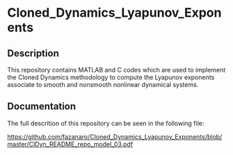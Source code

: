 # Cloned_Dynamics_Lyapunov_Exponents


## Description

This repository contains MATLAB and C codes which are used to implement the Cloned Dynamics methodology to compute the Lyapunov exponents associate to smooth and nonsmooth nonlinear dynamical systems. 


## Documentation

The full descrition of this repository can be seen in the following file:

https://github.com/fazanaro/Cloned_Dynamics_Lyapunov_Exponents/blob/master/ClDyn_README_repo_model_03.pdf

